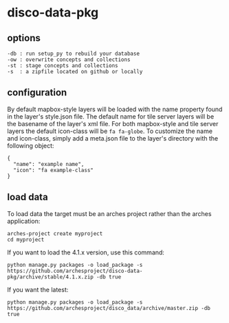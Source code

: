 # disco-data-pkg

## options
```
-db : run setup_py to rebuild your database
-ow : overwrite concepts and collections 
-st : stage concepts and collections
-s  : a zipfile located on github or locally
```
## configuration
By default mapbox-style layers will be loaded with the name property found in the layer's style.json file. The default name for tile server layers will be the basename of the layer's xml file. For both mapbox-style and tile server layers the default icon-class will be `fa fa-globe`. To customize the name and icon-class, simply add a meta.json file to the layer's directory with the following object:

```
{
  "name": "example name",
  "icon": "fa example-class"
}
```

## load data
To load data the target must be an arches project rather than the arches application:

```
arches-project create myproject
cd myproject
```
If you want to load the 4.1.x version, use this command:
```
python manage.py packages -o load_package -s https://github.com/archesproject/disco-data-pkg/archive/stable/4.1.x.zip -db true
```

If you want the latest:
```
python manage.py packages -o load_package -s https://github.com/archesproject/disco_data/archive/master.zip -db true
```
